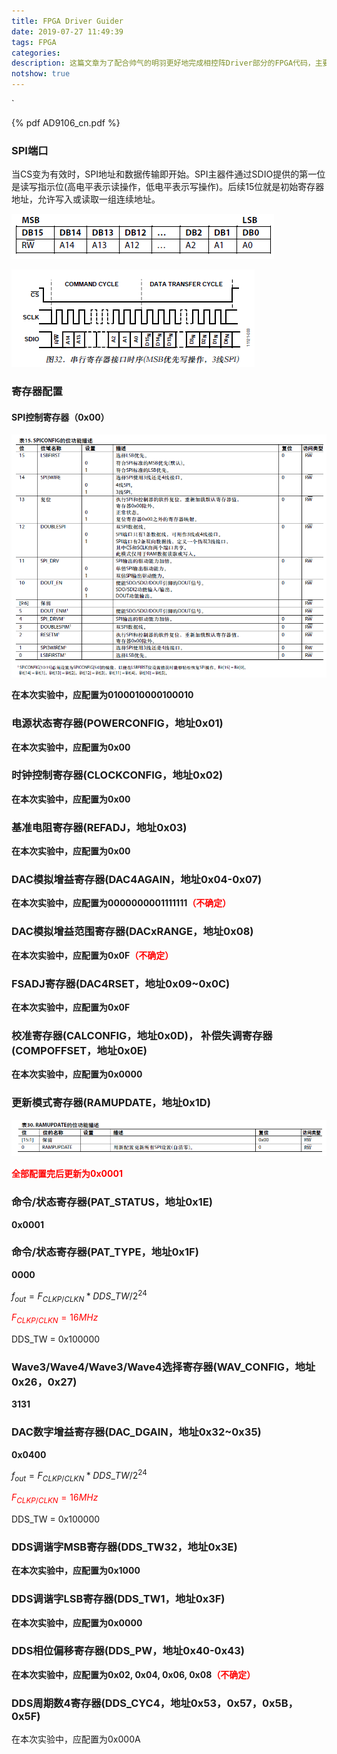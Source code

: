 ```yaml
---
title: FPGA Driver Guider
date: 2019-07-27 11:49:39
tags: FPGA
categories:
description: 这篇文章为了配合帅气的明羽更好地完成相控阵Driver部分的FPGA代码，主要涉及AD9106芯片的相关操作
notshow: true
---
```

<!-- more -->`

{% pdf  AD9106_cn.pdf %} 

### SPI端口

当CS变为有效时，SPI地址和数据传输即开始。SPI主器件通过SDIO提供的第一位是读写指示位(高电平表示读操作，低电平表示写操作)。后续15位就是初始寄存器地址，允许写入或读取一组连续地址。

![1564199996368](FPGA-Driver-Register/1564199996368.png)

![1564200009080](FPGA-Driver-Register/1564200009080.png)

### 寄存器配置

#### SPI控制寄存器（0x00）

![1564200198490](FPGA-Driver-Register/1564200198490.png)

**在本次实验中，应配置为0100010000100010**



### 电源状态寄存器(POWERCONFIG，地址0x01)

**在本次实验中，应配置为0x00**



### 时钟控制寄存器(CLOCKCONFIG，地址0x02)

**在本次实验中，应配置为0x00**



### 基准电阻寄存器(REFADJ，地址0x03)

**在本次实验中，应配置为0x00**



### DAC模拟增益寄存器(DAC4AGAIN，地址0x04-0x07)

**在本次实验中，应配置为0000000001111111<font color=red>（不确定）</font>**



### DAC模拟增益范围寄存器(DACxRANGE，地址0x08)

**在本次实验中，应配置为0x0F<font color=red>（不确定）</font>**



### FSADJ寄存器(DAC4RSET，地址0x09~0x0C)

**在本次实验中，应配置为0x0F**



### 校准寄存器(CALCONFIG，地址0x0D)， 补偿失调寄存器(COMPOFFSET，地址0x0E)

**在本次实验中，应配置为0x0000**



### 更新模式寄存器(RAMUPDATE，地址0x1D)

![1564650415398](FPGA-Driver-Register/1564650415398.png)

<font color=red>**全部配置完后更新为0x0001**</font>



### 命令/状态寄存器(PAT_STATUS，地址0x1E)

**0x0001**



### 命令/状态寄存器(PAT_TYPE，地址0x1F)

**0000**



$f_{out}=F_{CLKP/CLKN}*DDS\_TW/2^{24}$

<font color=red>$F_{CLKP/CLKN}=16MHz$</font>

DDS_TW = 0x100000



### Wave3/Wave4/Wave3/Wave4选择寄存器(WAV_CONFIG，地址0x26，0x27)

**3131**



### DAC数字增益寄存器(DAC_DGAIN，地址0x32~0x35)

**0x0400**



$f_{out}=F_{CLKP/CLKN}*DDS\_TW/2^{24}$

<font color=red>$F_{CLKP/CLKN}=16MHz$</font>

DDS_TW = 0x100000

### DDS调谐字MSB寄存器(DDS_TW32，地址0x3E)

**在本次实验中，应配置为0x1000**

### DDS调谐字LSB寄存器(DDS_TW1，地址0x3F)

**在本次实验中，应配置为0x0000**



### DDS相位偏移寄存器(DDS_PW，地址0x40-0x43)

**在本次实验中，应配置为0x02, 0x04, 0x06, 0x08<font color=red>（不确定）</font>**







### DDS周期数4寄存器(DDS_CYC4，地址0x53，0x57，0x5B，0x5F)

在本次实验中，应配置为0x000A

